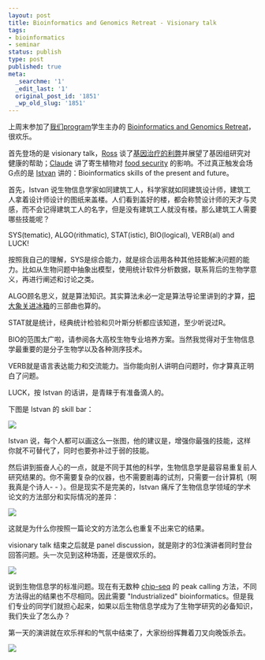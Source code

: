```yaml
---
layout: post
title: Bioinformatics and Genomics Retreat - Visionary talk
tags:
- bioinformatics
- seminar
status: publish
type: post
published: true
meta:
  _searchme: '1'
  _edit_last: '1'
  original_post_id: '1851'
  _wp_old_slug: '1851'
---
```

上周末参加了<a href="http://www.huck.psu.edu/education/bioinformatics-and-genomics">我们program</a>学生主办的 <a href="http://www.huck.psu.edu/calendar/conferences-and-workshops/2011/bioinformatics-genomics-retreat">Bioinformatics and Genomics Retreat</a>，很欢乐。

首先登场的是 visionary talk，<a href="http://www.bx.psu.edu/~ross/">Ross</a> 谈了<a href="http://www.nature.com/nbt/journal/v29/n2/full/nbt.1769.html">基因治疗的利弊</a>并展望了基因组研究对健康的帮助；<a href="http://depcla4.bio.psu.edu/">Claude</a> 讲了寄生植物对 <a href="http://en.wikipedia.org/wiki/Food_security">food security</a> 的影响。不过真正触发会场G点的是 <a href="http://www.personal.psu.edu/iua1/">Istvan</a> 讲的：Bioinformatics skills of the present and future。

首先，Istvan 说生物信息学家如同建筑工人，科学家就如同建筑设计师，建筑工人拿着设计师设计的图纸来盖楼。人们看到盖好的楼，都会称赞设计师的天才与灵感，而不会记得建筑工人的名字，但是没有建筑工人就没有楼。那么建筑工人需要哪些技能呢？

SYS(tematic), ALGO(rithmatic), STAT(istic), BIO(logical), VERB(al) and LUCK!

按照我自己的理解，SYS是综合能力，就是综合运用各种其他技能解决问题的能力。比如从生物问题中抽象出模型，使用统计软件分析数据，联系背后的生物学意义，再进行阐述和讨论之类。

ALGO顾名思义，就是算法知识。其实算法未必一定是算法导论里讲到的才算，<a href="http://www.google.com/search?q=%E6%8A%8A%E5%A4%A7%E8%B1%A1%E5%85%B3%E8%BF%9B%E5%86%B0%E7%AE%B1">把大象关进冰箱</a>的三部曲也算的。

STAT就是统计，经典统计检验和贝叶斯分析都应该知道，至少听说过R。

BIO的范围太广啦，请参阅各大高校生物专业培养方案。当然我觉得对于生物信息学最重要的是分子生物学以及各种测序技术。

VERB就是语言表达能力和交流能力。当你能向别人讲明白问题时，你才算真正明白了问题。

LUCK，按 Istvan 的话讲，是青睐于有准备滴人的。

下图是 Istvan 的 skill bar：


![](https://dl.dropboxusercontent.com/u/308058/blogimages/2011/09/my-note-page-2.png)

Istvan 说，每个人都可以画这么一张图，他的建议是，增强你最强的技能，这样你就不可替代了，同时也要弥补过于弱的技能。

然后讲到振奋人心的一点，就是不同于其他的科学，生物信息学是最容易重复前人研究结果的。你不需要复杂的仪器，也不需要剧毒的试剂，只需要一台计算机（啊我真是个诗人- - ）。但是现实不是完美的，Istvan 痛斥了生物信息学领域的学术论文的方法部分和实际情况的差异：

![](https://dl.dropboxusercontent.com/u/308058/blogimages/2011/09/my-note-page-2-1.png)

这就是为什么你按照一篇论文的方法怎么也重复不出来它的结果。

visionary talk 结束之后就是 panel discussion，就是刚才的3位演讲者同时登台回答问题。头一次见到这种场面，还是很欢乐的。

![](https://dl.dropboxusercontent.com/u/308058/blogimages/2011/09/img_2187.jpg)

说到生物信息学的标准问题。现在有无数种 <a href="http://en.wikipedia.org/wiki/Chip-Sequencing">chip-seq</a> 的 peak calling 方法，不同方法得出的结果也不尽相同。因此需要 "Industrialized" bioinformatics。但是我们专业的同学们就担心起来，如果以后生物信息学成为了生物学研究的必备知识，我们失业了怎么办？

第一天的演讲就在欢乐祥和的气氛中结束了，大家纷纷挥舞着刀叉向晚饭杀去。

![](https://dl.dropboxusercontent.com/u/308058/blogimages/2011/09/img_2197.jpg)
